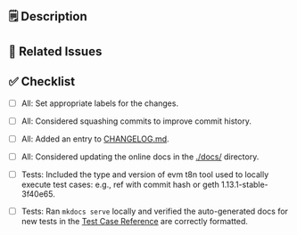 ## 🗒️ Description
<!-- Brief description of the changes introduced by this PR -->

## 🔗 Related Issues
<!-- Reference any related issues using the GitHub issue number (e.g., Fixes #123) -->

## ✅ Checklist
- [ ] All: Set appropriate labels for the changes.
- [ ] All: Considered squashing commits to improve commit history.


- [ ] All: Added an entry to [CHANGELOG.md](../docs/CHANGELOG.md).
- [ ] All: Considered updating the online docs in the [./docs/](../docs/) directory.
- [ ] Tests: Included the type and version of evm t8n tool used to locally execute test cases:  e.g., ref with commit hash or geth 1.13.1-stable-3f40e65.
- [ ] Tests: Ran `mkdocs serve` locally and verified the auto-generated docs for new tests in the [Test Case Reference](https://ethereum.github.io/execution-spec-tests/main/tests/) are correctly formatted.
